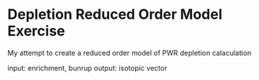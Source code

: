 # Depletion Reduced Order Model Exercise

My attempt to create a reduced order model of PWR depletion calaculation

input: enrichment, bunrup
output: isotopic vector
